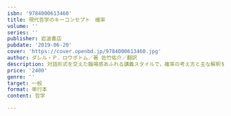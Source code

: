 ```yaml
---
isbn: '9784000613460'
title: 現代哲学のキーコンセプト　確率
volume: ''
series: ''
publisher: 岩波書店
pubdate: '2019-06-20'
cover: 'https://cover.openbd.jp/9784000613460.jpg'
author: ダレル・Ｐ．ロウボトム／著 佐竹佑介／翻訳
description: 対話形式を交えた臨場感あふれる講義スタイルで，確率の考え方と主な解釈を平易に解説する確率の哲学入門．
price: '2400'
genre: ''
target: 一般
format: 単行本
content: 哲学

---
```

